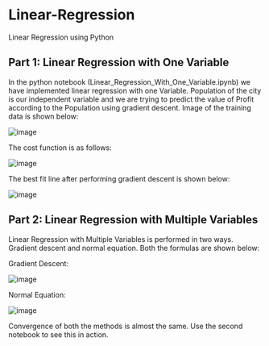 # Linear-Regression
Linear Regression using Python 


## Part 1: Linear Regression with One Variable
In the python notebook (Linear_Regression_With_One_Variable.ipynb) we have implemented linear regression with one Variable. Population of the city is our independent variable and we are trying to predict the value of Profit according to the Population using gradient descent. Image of the training data is shown below: 

![image](https://user-images.githubusercontent.com/68266703/121768650-b8b02e00-cb78-11eb-95bb-f143d426de55.png)

The cost function is as follows:

![image](https://user-images.githubusercontent.com/68266703/121768686-e09f9180-cb78-11eb-843b-8d6c91aa721d.png)


The best fit line after performing gradient descent is shown below:

![image](https://user-images.githubusercontent.com/68266703/121768673-d382a280-cb78-11eb-9457-51d86e1906df.png)


## Part 2: Linear Regression with Multiple Variables
Linear Regression with Multiple Variables is performed in two ways. Gradient descent and normal equation. Both the formulas are shown below:


Gradient Descent:

![image](https://user-images.githubusercontent.com/68266703/121768798-94088600-cb79-11eb-9161-b40b2e1935af.png)

Normal Equation:

![image](https://user-images.githubusercontent.com/68266703/121768744-32481c00-cb79-11eb-85d5-d050ddaf39e4.png)





Convergence of both the methods is almost the same. Use the second notebook to see this in action. 
